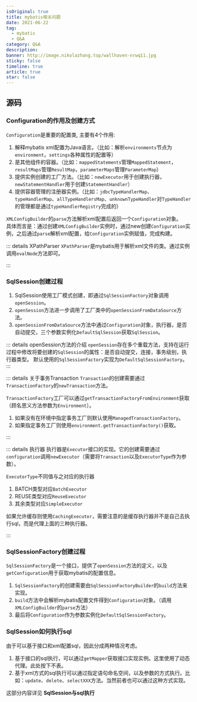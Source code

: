 ```yaml
---
isOriginal: true
title: mybatis相关问题
date: 2021-06-22
tag:
  - mybatis
  - Q&A
category: Q&A
description: 
banner: http://image.nikolazhang.top/wallhaven-nrwq11.jpg
sticky: false
timeline: true
article: true
star: false
---
```


## 源码

### Configuration的作用及创建方式

`Configuration`是重要的配置类, 主要有4个作用:

1. 解释mybatis xml配置为Java语言。（比如：解析`environments`节点为`environment`，`settings`各种属性的配置等）
2. 是其他组件的容器。（比如：`mappedStatements`管理`MappedStatement`，`resultMaps`管理`ResultMap`，`parameterMaps`管理`ParameterMap`）
3. 提供实例创建的工厂方法。（比如：`newExecutor`用于创建执行器，`newStatementHandler`用于创建`StatementHandler`）
4. 提供容器管理的注册器实例。（比如：`jdbcTypeHandlerMap`、`typeHandlerMap`、`allTypeHandlersMap`、`unknownTypeHandler`对`TypeHandler`的管理都是通过`typeHandlerRegistry`完成的）

`XMLConfigBuilder`的`parse`方法解析xml配置后返回一个`Configuration`对象。  
具体而言是：通过创建`XMLConfigBuilder`实例时，通过new创建`Configuration`实例，之后通过`parse`解析xml配置，给`Configuration`实例赋值，完成构建。

::: details XPathParser
`XPathParser`是mybatis用于解析xml文件的类。通过实例调用`evalNode`方法即可。

:::

### SqlSession创建过程

1. SqlSession使用工厂模式创建，即通过`SqlSessionFactory`对象调用`openSession`。
2. `openSession`方法进一步调用了工厂类中的`openSessionFromDataSource`方法。
3. `openSessionFromDataSource`方法中通过`Configuration`对象，执行器，是否自动提交，三个参数实例化`DefaultSqlSession`获取`SqlSession`。

::: details openSession方法的介绍
`openSession`存在多个重载方法，支持在运行过程中修改将要创建的`SqlSession`的属性：是否自动提交，连接，事务级别，执行器类型。
默认使用的`SqlSessionFactory`实现为`DefaultSqlSessionFactory`。
:::

::: details 关于事务Transaction
`Transaction`的创建需要通过`TransactionFactory`的`newTransaction`方法。

`TransactionFactory`工厂可以通过`getTransactionFactoryFromEnvironment`获取（顾名思义方法参数为`Environment`）。

1. 如果没有在环境中指定事务工厂则默认使用`ManagedTransactionFactory`。
2. 如果指定事务工厂则使用`environment.getTransactionFactory()`获取。

:::

::: details 执行器
执行器是`Executor`接口的实现。它的创建需要通过`configuration`调用`newExecutor`（需要将`Transaction`以及`ExecutorType`作为参数）。

`ExecutorType`不同值与之对应的执行器

1. BATCH类型对应`BatchExecutor`
2. REUSE类型对应`ReuseExecutor`
3. 其余类型对应`SimpleExecutor`

如果允许缓存则使用`CachingExecutor`，需要注意的是缓存执行器并不是自己去执行sql，而是代理上面的三种执行器。

:::

### SqlSessionFactory创建过程

`SqlSessionFactory`是一个接口，提供了`openSession`方法的定义，以及`getConfiguration`用于获取mybatis的配置信息。

1. `SqlSessionFactory`的创建需要由`SqlSessionFactoryBuilder`的`build`方法来实现。
2. `build`方法中会解析mybatis配置文件得到`Configuration`对象。（调用`XMLConfigBuilder`的`parse`方法）
3. 最后将`Configuration`作为参数实例化`DefaultSqlSessionFactory`。

### SqlSession如何执行sql

由于可以基于接口和xml配置sql，因此分成两种情况考虑。

1. 基于接口的sql执行，可以通过`getMapper`获取接口实现实例。这里使用了动态代理。此处按下不表。
2. 基于xml方式的sql执行可以通过指定语句命名空间，以及参数的方式执行。比如：`update`、`delete`、`selectXXX`方法。当然前者也可以通过这种方式实现。

这部分内容详见 **SqlSession与sql执行**
